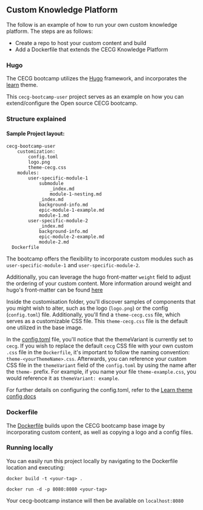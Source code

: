 ## Custom Knowledge Platform 

The follow is an example of how to run your own custom knowledge platform.
The steps are as follows:
* Create a repo to host your custom content and build
* Add a Dockerfile that extends the CECG Knowledge Platform 

### Hugo

The CECG bootcamp utilizes the [Hugo](https://gohugo.io/) framework, and incorporates
the [learn](https://learn.netlify.app/en/) theme.

This `cecg-bootcamp-user` project serves as an example on how you can extend/configure the Open source CECG bootcamp.

### Structure explained

#### Sample Project layout:

```text
cecg-bootcamp-user
    customization:
        config.toml
        logo.png
        theme-cecg.css
    modules:
        user-specific-module-1
            submodule
                _index.md
                module-1-nesting.md
            _index.md
            background-info.md
            epic-module-1-example.md
            module-1.md
        user-specific-module-2
            _index.md
            background-info.md
            epic-module-2-example.md
            module-2.md
  Dockerfile
```

The bootcamp offers the flexibility to incorporate custom modules such as `user-specific-module-1`
and `user-specific-module-2`.

Additionally, you can leverage the hugo front-matter `weight` field to adjust the ordering of your custom content. More
information around weight and hugo's front-matter can be found [here](https://gohugo.io/content-management/front-matter/)

Inside the customisation folder, you'll discover samples of components that you might wish to alter, such as the logo (`logo.png`) or
the config (`config.toml`) file. Additionally, you'll find a `theme-cecg.css` file, which serves as a customizable CSS file.
This `theme-cecg.css` file is the default one utilized in the base image.

In the [config.toml](customisation/hugo.toml) file, you'll notice that the themeVariant is currently set to `cecg`. If you wish to 
replace the default `cecg` CSS file with your own custom `.css` file in the `Dockerfile`, it's important to follow the 
naming convention: `theme-<yourThemeName>.css`. Afterwards, you can reference your custom CSS file in the `themeVariant` field
of the `config.toml` by using the name after the `theme-` prefix. For example, if you name your file `theme-example.css`,
you would reference it as `themeVariant: example`.

For further details on configuring the config.toml, refer to the [Learn theme config docs](https://learn.netlify.app/en/basics/configuration/)

### Dockerfile

The [Dockerfile](Dockerfile) builds upon the CECG bootcamp base image by incorporating custom content, as well as
copying a logo and a config files.


### Running locally

You can easily run this project locally by navigating to the Dockerfile location and executing:

`docker build -t <your-tag> .`

`docker run -d -p 8080:8080 <your-tag>`

Your cecg-bootcamp instance will then be available on `localhost:8080`
